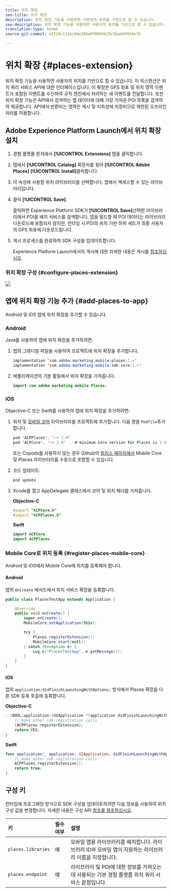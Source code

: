```yaml
---
title: 위치 확장
seo-title: 위치 확장
description: 위치 확장 기능을 사용하면 사용자의 위치를 기반으로 할 수 있습니다.
seo-description: 위치 확장 기능을 사용하면 사용자의 위치를 기반으로 할 수 있습니다.
translation-type: tm+mt
source-git-commit: ef720c112bc0de386e070094629c5bab69938e76

---
```



# 위치 확장 {#places-extension}

위치 확장 기능을 사용하면 사용자의 위치를 기반으로 할 수 있습니다. 이 익스텐션은 위치 쿼리 서비스 API에 대한 인터페이스입니다. 이 확장은 GPS 좌표 및 위치 영역 이벤트가 포함된 이벤트를 수신하여 규칙 엔진에서 처리하는 새 이벤트를 전달합니다. 또한 위치 확장 기능은 API에서 검색하는 앱 데이터에 대해 가장 가까운 POI 목록을 검색하여 제공합니다. API에서 반환되는 영역은 캐시 및 지속성에 저장되므로 제한된 오프라인 처리를 허용합니다.

## Adobe Experience Platform Launch에서 위치 확장 설치

1. 경험 플랫폼 론치에서 **[!UICONTROL Extensions]** 탭을 클릭합니다.
2. 탭에서 **[!UICONTROL Catalog]** 확장자를 찾아 **[!UICONTROL Adobe Places]** **[!UICONTROL Install]**&#x200B;클릭합니다.
3. 이 속성에 사용할 위치 라이브러리를 선택합니다. 앱에서 액세스할 수 있는 라이브러리입니다.
4. 클릭 **[!UICONTROL Save]**.

   클릭하면 Experience Platform SDK가 **[!UICONTROL Save]**&#x200B;선택한 라이브러리에서 POI를 배치 서비스를 검색합니다. 앱을 빌드할 때 POI 데이터는 라이브러리 다운로드에 포함되지 않지만, 런타임 시 POI의 위치 기반 하위 세트가 최종 사용자의 GPS 좌표에 다운로드됩니다.

5. 게시 프로세스를 완료하여 SDK 구성을 업데이트합니다.

   Experience Platform Launch에서의 게시에 대한 자세한 내용은 게시를 [참조하십시오](https://docs.adobelaunch.com/launch-reference/publishing).

### 위치 확장 구성 {#configure-places-extension}

![](//help/assets/places-extension.png)

## 앱에 위치 확장 기능 추가 {#add-places-to-app}

Android 및 iOS 앱에 위치 확장을 추가할 수 있습니다.

### Android

Java를 사용하여 앱에 위치 확장을 추가하려면:

1. 앱의 그래디얼 파일을 사용하여 프로젝트에 위치 확장을 추가합니다.

   ```java
   implementation 'com.adobe.marketing.mobile:places:1.+'
   implementation 'com.adobe.marketing.mobile:sdk-core:1.+'
   ```

2. 애플리케이션의 기본 활동에서 위치 확장을 가져옵니다.

   ```java
   import com.adobe.marketing.mobile.Places;
   ```


### iOS

Objective-C 또는 Swift를 사용하여 앱에 위치 확장을 추가하려면:

1. 위치 및 [모바일 코어](https://aep-sdks.gitbook.io/docs/using-mobile-extensions/mobile-core) 라이브러리를 프로젝트에 추가합니다. 다음 창을 `Podfile`추가합니다.

   ```objective-c
   pod 'ACPPlaces', '~> 1.0'
   pod 'ACPCore', '~> 2.0'    # minimum Core version for Places is 2.0.3
   ```

   또는 Copods를 사용하지 않는 경우 Github의 [릴리스 페이지에서](https://github.com/Adobe-Marketing-Cloud/acp-sdks/releases/) Mobile Core 및 Places 라이브러리를 수동으로 포함할 수 있습니다.

2. 코드 업데이트:

   ```objective-c
   pod update
   ```

3. Xcode를 열고 AppDelegate 클래스에서 코어 및 위치 헤더를 가져옵니다.

   **Objective-C**

   ```objective-c
   #import "ACPCore.h"
   #import "ACPPlaces.h"
   ```

   **Swift**

   ```swift
   import ACPCore
   import ACPPlaces
   ```

### Mobile Core로 위치 등록 {#register-places-mobile-core}

Android 및 iOS에서 Mobile Core에 위치를 등록해야 합니다.

#### Android

앱의 `OnCreate` 메서드에서 위치 서비스 확장을 등록합니다.

```java
public class PlacesTestApp extends Application {

    @Override
    public void onCreate() {
        super.onCreate();
        MobileCore.setApplication(this);

        try {
            Places.registerExtension();
            MobileCore.start(null);
        } catch (Exception e) {
            Log.e("PlacesTestApp", e.getMessage());
        }
    }
}
```

#### iOS

앱의 `application:didFinishLaunchingWithOptions:` 방식에서 Places 확장을 다른 SDK 등록 호출에 등록합니다.

**Objective-C**

```objective-c
- (BOOL)application:(UIApplication *)application didFinishLaunchingWithOptions:(NSDictionary *)launchOptions {
    // make other sdk registration calls
    [ACPPlaces registerExtension];    
    return YES;
}
```

**Swift**

```swift
func application(_ application: UIApplication, didFinishLaunchingWithOptions launchOptions: [UIApplication.LaunchOptionsKey: Any]?) -> Bool {
    // make other sdk registration calls
    ACPPlaces.registerExtension();
    return true;
}
```

## 구성 키

런타임에 프로그래밍 방식으로 SDK 구성을 업데이트하려면 다음 정보를 사용하여 위치 구성 값을 변경합니다. 자세한 내용은 구성 API [참조를 참조하십시오](https://aep-sdks.gitbook.io/docs/using-mobile-extensions/mobile-core/configuration/configuration-api-reference).

| 키 | 필수 여부 | 설명 |
| :--- | :--- | :--- |
| `places.libraries` | 예 | 모바일 앱용 라이브러리를 배치합니다. 라이브러리 ID와 모바일 앱이 지원하는 라이브러리 이름을 지정합니다. |
| `places.endpoint` | 예 | 라이브러리 및 POI에 대한 정보를 가져오는 데 사용되는 기본 경험 플랫폼 위치 쿼리 서비스 끝점입니다. |

